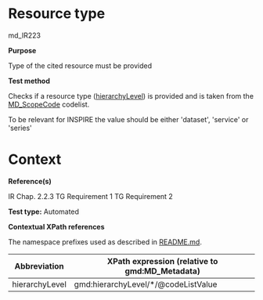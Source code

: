 
# Resource type

	

md_IR223

**Purpose**	

Type of the cited resource must be provided

**Test method**	

Checks if a resource type ([hierarchyLevel](#hierarchyLevel)) is provided and is taken from the [MD_ScopeCode](http://inspire.ec.europa.eu/metadata-codelist/ResourceType/) codelist.

To be relevant for INSPIRE the value should be either 'dataset', 'service' or 'series' 
  
# Context 

**Reference(s)**	 

IR Chap. 2.2.3
TG Requirement 1 
TG Requirement 2

**Test type:** Automated

**Contextual XPath references**

The namespace prefixes used as described in [README.md](./README.md#namespaces).

Abbreviation                                   |  XPath expression (relative to gmd:MD_Metadata)
-----------------------------------------------| -------------------------------------------------------------------------
hierarchyLevel <a name="hierarchyLevel"></a>   | gmd:hierarchyLevel/*/@codeListValue